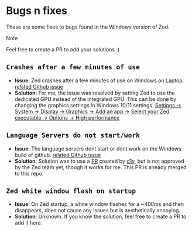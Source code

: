 # Bugs n fixes
These are some fixes to bugs found in the Windows version of Zed.

> [!NOTE]
> Feel free to create a PR to add your solutions :)

## `Crashes after a few minutes of use`
- **Issue**: Zed crashes after a few minutes of use on Windows on Laptop. [related Github issue](https://github.com/zed-industries/zed/issues/11192)
- **Solution**: For me, the issue was resolved by setting Zed to use the dedicated GPU instead of the integrated GPU. This can be done by changing the graphics settings in Windows 10/11 settings. [Settings -> System -> Display -> Graphics -> Add an app -> Select your Zed executable -> Options -> High performance](https://pureinfotech.com/set-gpu-app-windows-10/)

## `Language Servers do not start/work`
- **Issue**: The language servers dont start or dont work on the Windows build of github. [related Github issue](https://github.com/zed-industries/zed/issues/4628)
- **Solution**: Solution was to use a [PR](https://github.com/zed-industries/zed/pull/12036) created by [d1y](https://github.com/d1y), but is not approved by the Zed team yet, though it works for me. This PR is already merged to this repo.

## `Zed white window flash on startup`
- **Issue**: On Zed startup, a white window flashes for a ~400ms and then disappears, does not cause any issues but is aesthetically annoying.
- **Solution**: Unknown. If you know the solution, feel free to create a PR to add it here.
